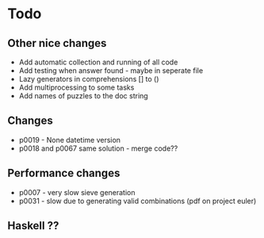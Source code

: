 #  Todo

## Other nice changes
 - Add automatic collection and running of all code
 - Add testing when answer found - maybe in seperate file
 - Lazy generators in comprehensions [] to ()
 - Add multiprocessing to some tasks
 - Add names of puzzles to the doc string

## Changes
 - p0019 - None datetime version
 - p0018 and p0067 same solution - merge code??

## Performance changes 
 - p0007 - very slow sieve generation
 - p0031 - slow due to generating valid combinations (pdf on project euler)

## Haskell ??